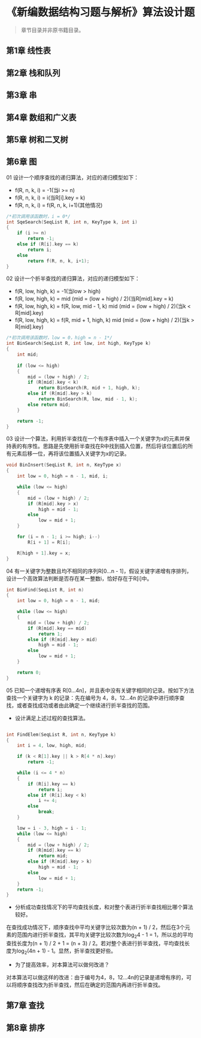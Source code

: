 # 《新编数据结构习题与解析》算法设计题

> 章节目录并非原书籍目录。

## 第1章 线性表

## 第2章 栈和队列

## 第3章 串

## 第4章 数组和广义表

## 第5章 树和二叉树

## 第6章 图

01 设计一个顺序查找的递归算法，对应的递归模型如下：

+ f(R, n, k, i) = -1(当i >= n)
+ f(R, n, k, i) = i(当R[i].key = k)
+ f(R, n, k, i) = f(R, n, k, i+1)(其他情况)

```c
/*初次调用该函数时，i = 0*/
int SqeSearch(SeqList R, int n, KeyType k, int i)
{
    if (i >= n)
        return -1;
    else if (R[i].key == k)
        return i;
    else
        return f(R, n, k, i+1);
}
```

02 设计一个折半查找的递归算法，对应的递归模型如下：

+ f(R, low, high, k) = -1(当low > high)
+ f(R, low, high, k) = mid (mid = (low + high) / 2)(当R[mid].key = k)
+ f(R, low, high, k) = f(R, low, mid - 1, k) mid (mid = (low + high) / 2)(当k < R[mid].key)
+ f(R, low, high, k) = f(R, mid + 1, high, k) mid (mid = (low + high) / 2)(当k > R[mid].key)

```c
/*初次调用该函数时，low = 0，high = n - 1*/
int BinSearch(SeqList R, int low, int high, KeyType k)
{
    int mid;
    
    if (low <= high)
    {
        mid = (low + high) / 2;
        if (R[mid].key < k)
            return BinSearch(R, mid + 1, high, k);
        else if (R[mid].key > k)
            return BinSearch(R, low, mid - 1, k);
        else return mid;
    }

    return -1;
}
```

03 设计一个算法，利用折半查找在一个有序表中插入一个关键字为x的元素并保持表的有序性。思路是先使用折半查找在R中找到插入位置，然后将该位置后的所有元素后移一位，再将该位置插入关键字为x的记录。

```c
void BinInsert(SeqList R, int n, KeyType x)
{
    int low = 0, high = n - 1, mid, i;

    while (low <= high)
    {
        mid = (low + high) / 2;
        if (R[mid].key > x)
            high = mid - 1;
        else
            low = mid + 1;
    }

    for (i = n - 1; i >= high; i--)
        R[i + 1] = R[i];

    R[high + 1].key = x;
}
```

04 有一关键字为整数且均不相同的序列R[0...n - 1]，假设关键字递增有序排列，设计一个高效算法判断是否存在某一整数i，恰好存在于R[i]中。

```c
int BinFind(SeqList R, int n)
{
    int low = 0, high = n - 1, mid;

    while (low <= high)
    {
        mid = (low + high) / 2;
        if (R[mid].key == mid)
            return 1;
        else if (R[mid].key > mid)
            high = mid - 1;
        else
            low = mid + 1;
    }

    return 0;
}
```

05 已知一个递增有序表 R[0...4n]，并且表中没有关键字相同的记录。按如下方法查找一个关键字为 k 的记录：先在编号为 4，8，12...4n 的记录中进行顺序查找，或者查找成功或者由此确定一个继续进行折半查找的范围。

+ 设计满足上述过程的查找算法。

```c

int FindElem(SeqList R, int n, KeyType k)
{
    int i = 4, low, high, mid;

    if (k < R[1].key || k > R[4 * n].key)
        return -1;

    while (i <= 4 * n)
    {
        if (R[i].key == k)
            return i;
        else if (R[i].key < k)
            i += 4;
        else
            break;
    }

    low = i - 3, high = i - 1;
    while (low <= high)
    {
        mid = (low + high) / 2;
        if (R[mid].key == k)
            return mid;
        else if (R[mid].key > k)
            high = mid - 1;
        else
            low = mid + 1;
    }
    return -1;
}
```

+ 分析成功查找情况下的平均查找长度，和对整个表进行折半查找相比哪个算法较好。

在查找成功情况下，顺序查找中平均关键字比较次数为(n + 1) / 2，然后在3个元素的范围内进行折半查找，其平均关键字比较次数为log<sub>2</sub>4 - 1 = 1，所以总的平均查找长度为(n + 1) / 2 + 1 = (n + 3) / 2。若对整个表进行折半查找，平均查找长度为log<sub>2</sub>(4n + 1) - 1。显然，折半查找更好些。

+ 为了提高效率，对本算法可以做何改进？

对本算法可以做这样的改进：由于编号为4，8，12...4n的记录是递增有序的，可以将顺序查找改为折半查找，然后在确定的范围内再进行折半查找。


## 第7章 查找

## 第8章 排序